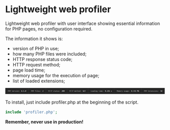 # Lightweight web profiler
Lightweight web profiler with user interface showing essential information for PHP pages, no configuration required.

The information it shows is:

- version of PHP in use;
- how many PHP files were included;
- HTTP response status code;
- HTTP request method;
- page load time;
- memory usage for the execution of page;
- list of loaded extensions;

![alt text](https://github.com/JaxonRailey/php-lightweight-web-profiler/blob/main/php-lightweight-web-profiler.jpg?raw=true)

To install, just include profiler.php at the beginning of the script.

```php
include 'profiler.php';
```

**Remember, never use in production!**

